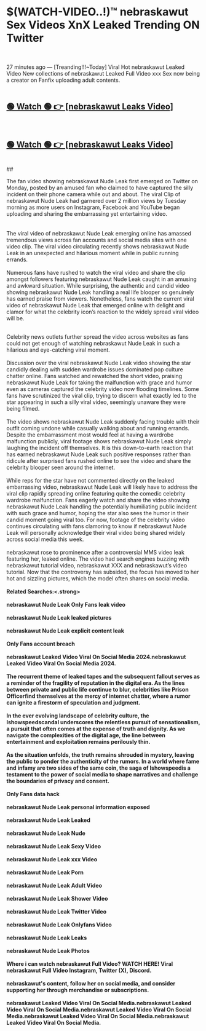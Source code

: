 

# $(WATCH-VIDEO..!)™ nebraskawut Sex Videos XnX Leaked Trending ON Twitter<br>
<br>

27 minutes ago — [Treanding!!!~Today] Viral Hot nebraskawut Leaked Video New collections of nebraskawut Leaked Full Video xxx Sex now being a creator on Fanfix uploading adult contents.
<br>
 <br>

##  <a href="https://clipsfans.site/?title=nebraskawut&ref=git">🟢 Watch 🟢 👉 [nebraskawut Leaks Video]</a><br>
  <br>

##  <a href="https://clipsfans.site/?title=nebraskawut&ref=git">🟢 Watch 🟢 👉 [nebraskawut Leaks Video]</a><br>
  <br>
  ##
  <br>

The fan video showing nebraskawut Nude Leak first emerged on Twitter on Monday, posted by an amused fan who claimed to have captured the silly incident on their phone camera while out and about. The viral Clip of nebraskawut Nude Leak had garnered over 2 million views by Tuesday morning as more users on Instagram, Facebook and YouTube began uploading and sharing the embarrassing yet entertaining video.
<br><br>
  <br>
The viral video of nebraskawut Nude Leak emerging online has amassed tremendous views across fan accounts and social media sites with one video clip. The viral video circulating recently shows nebraskawut Nude Leak in an unexpected and hilarious moment while in public running errands.
<br><br>
Numerous fans have rushed to watch the viral video and share the clip amongst followers featuring nebraskawut Nude Leak caught in an amusing and awkward situation. While surprising, the authentic and candid video showing nebraskawut Nude Leak handling a real life blooper so genuinely has earned praise from viewers. Nonetheless, fans watch the current viral video of nebraskawut Nude Leak that emerged online with delight and clamor for what the celebrity icon’s reaction to the widely spread viral video will be.
<br><br>

Celebrity news outlets further spread the video across websites as fans could not get enough of watching nebraskawut Nude Leak in such a hilarious and eye-catching viral moment.
<br><br>
Discussion over the viral nebraskawut Nude Leak video showing the star candidly dealing with sudden wardrobe issues dominated pop culture chatter online. Fans watched and rewatched the short video, praising nebraskawut Nude Leak for taking the malfunction with grace and humor even as cameras captured the celebrity video now flooding timelines. Some fans have scrutinized the viral clip, trying to discern what exactly led to the star appearing in such a silly viral video, seemingly unaware they were being filmed.
<br><br>
The video shows nebraskawut Nude Leak suddenly facing trouble with their outfit coming undone while casually walking about and running errands. Despite the embarrassment most would feel at having a wardrobe malfunction publicly, viral footage shows nebraskawut Nude Leak simply laughing the incident off themselves. It is this down-to-earth reaction that has earned nebraskawut Nude Leak such positive responses rather than ridicule after surprised fans rushed online to see the video and share the celebrity blooper seen around the internet.
<br><br>
While reps for the star have not commented directly on the leaked embarrassing video, nebraskawut Nude Leak will likely have to address the viral clip rapidly spreading online featuring quite the comedic celebrity wardrobe malfunction. Fans eagerly watch and share the video showing nebraskawut Nude Leak handling the potentially humiliating public incident with such grace and humor, hoping the star also sees the humor in their candid moment going viral too. For now, footage of the celebrity video continues circulating with fans clamoring to know if nebraskawut Nude Leak will personally acknowledge their viral video being shared widely across social media this week.
<br><br>
nebraskawut rose to prominence after a controversial MMS video leak featuring her, leaked online. The video had search engines buzzing with nebraskawut tutorial video, nebraskawut XXX and nebraskawut’s video tutorial. Now that the controversy has subsided, the focus has moved to her hot and sizzling pictures, which the model often shares on social media.
<br><br>
<strong>Related Searches:<.strong>
<br><br>
nebraskawut Nude Leak Only Fans leak video
<br><br>
nebraskawut Nude Leak leaked pictures
<br><br>
nebraskawut Nude Leak explicit content leak
<br><br>
Only Fans account breach
<br><br>
nebraskawut Leaked Video Viral On Social Media 2024.nebraskawut Leaked Video Viral On Social Media 2024.
<br><br>
The recurrent theme of leaked tapes and the subsequent fallout serves as a reminder of the fragility of reputation in the digital era. As the lines between private and public life continue to blur, celebrities like Prison Officerfind themselves at the mercy of internet chatter, where a rumor can ignite a firestorm of speculation and judgment.
<br><br>
In the ever evolving landscape of celebrity culture, the Ishowspeedscandal underscores the relentless pursuit of sensationalism, a pursuit that often comes at the expense of truth and dignity. As we navigate the complexities of the digital age, the line between entertainment and exploitation remains perilously thin.
<br><br>
As the situation unfolds, the truth remains shrouded in mystery, leaving the public to ponder the authenticity of the rumors. In a world where fame and infamy are two sides of the same coin, the saga of Ishowspeedis a testament to the power of social media to shape narratives and challenge the boundaries of privacy and consent.
<br><br>
Only Fans data hack
<br><br>
nebraskawut Nude Leak personal information exposed
<br><br>
nebraskawut Nude Leak Leaked
<br><br>
nebraskawut Nude Leak Nude
<br><br>
nebraskawut Nude Leak Sexy Video
<br><br>
nebraskawut Nude Leak xxx Video
<br><br>
nebraskawut Nude Leak Porn
<br><br>
nebraskawut Nude Leak Adult Video
<br><br>
nebraskawut Nude Leak Shower Video
<br><br>
nebraskawut Nude Leak Twitter Video
<br><br>
nebraskawut Nude Leak Onlyfans Video
<br><br>
nebraskawut Nude Leak Leaks
<br><br>
nebraskawut Nude Leak Photos
<br><br>
Where i can watch nebraskawut Full Video? WATCH HERE! Viral nebraskawut Full Video Instagram, Twitter (X), Discord.
<br><br>
nebraskawut's content, follow her on social media, and consider supporting her through merchandise or subscriptions.
<br><br>
nebraskawut Leaked Video Viral On Social Media.nebraskawut Leaked Video Viral On Social Media.nebraskawut Leaked Video Viral On Social Media.nebraskawut Leaked Video Viral On Social Media.nebraskawut Leaked Video Viral On Social Media.
